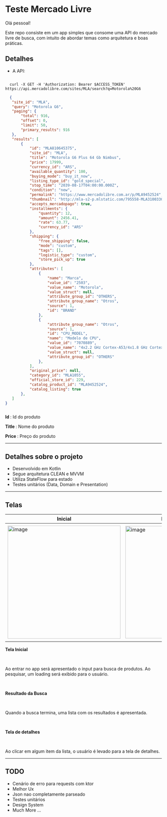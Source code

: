 # Teste Mercado Livre

Olá pessoal!

Este repo consiste em um app simples que consome uma API do mercado livre de busca, com intuito de abordar temas como arquitetura e boas práticas.

## Detalhes

- A API:
```

  curl -X GET -H 'Authorization: Bearer $ACCESS_TOKEN' https://api.mercadolibre.com/sites/MLA/search?q=Motorola%20G6

```

```json
  {
   "site_id": "MLA",
   "query": "Motorola G6",
   "paging": {
       "total": 916,
       "offset": 0,
       "limit": 50,
       "primary_results": 916
   },
   "results": [
       {
           "id": "MLA810645375",
           "site_id": "MLA",
           "title": "Motorola G6 Plus 64 Gb Nimbus",
           "price": 17999,
           "currency_id": "ARS",
           "available_quantity": 100,
           "buying_mode": "buy_it_now",
           "listing_type_id": "gold_special",
           "stop_time": "2039-08-17T04:00:00.000Z",
           "condition": "new",
           "permalink": "https://www.mercadolibre.com.ar/p/MLA9452524",
           "thumbnail": "http://mla-s2-p.mlstatic.com/795558-MLA31003306206_062019-I.jpg",
           "accepts_mercadopago": true,
           "installments": {
               "quantity": 12,
               "amount": 2456.41,
               "rate": 63.77,
               "currency_id": "ARS"
           },
           "shipping": {
               "free_shipping": false,
               "mode": "custom",
               "tags": [],
               "logistic_type": "custom",
               "store_pick_up": true
           },
           "attributes": [
               {
                   "name": "Marca",
                   "value_id": "2503",
                   "value_name": "Motorola",
                   "value_struct": null,
                   "attribute_group_id": "OTHERS",
                   "attribute_group_name": "Otros",
                   "source": 1,
                   "id": "BRAND"
               },
               {
                   "attribute_group_name": "Otros",
                   "source": 1,
                   "id": "CPU_MODEL",
                   "name": "Modelo de CPU",
                   "value_id": "7070889",
                   "value_name": "4x2.2 GHz Cortex-A53/4x1.8 GHz Cortex-A53",
                   "value_struct": null,
                   "attribute_group_id": "OTHERS"
               },
           ],
           "original_price": null,
           "category_id": "MLA1055",
           "official_store_id": 229,
           "catalog_product_id": "MLA9452524",
           "catalog_listing": true
       },
   ]
}



```

  <strong> Id </strong>: Id do produto
  
  <strong> Title </strong>: Nome do produto
  
  <strong> Price </strong>: Preço do produto
  
---

## Detalhes sobre o projeto

 - Desenvolvido em Kotlin
 - Segue arquitetura CLEAN e MVVM
 - Utiliza StateFlow para estado
 - Testes unitários (Data, Domain e Presentation)

---

## Telas
|Inicial|Resultado Busca|Detalhes|
|---|---|---|
|<img width="363" alt="image" src="https://github.com/user-attachments/assets/db9fac6f-d7f3-4c9f-a360-54c55e934566">|<img width="361" alt="image" src="https://github.com/user-attachments/assets/18949389-4676-4659-be9e-f4652f39f9e3">|<img width="373" alt="image" src="https://github.com/user-attachments/assets/b2feac40-e8be-4286-af79-e0221620546c">| 

<strong>Tela Inicial</strong>

<br/>

Ao entrar no app será apresentado o input para busca de produtos.
Ao pesquisar, um loading será exibido para o usuário.

<br/>

<strong>Resultado da Busca</strong>

<br/>

Quando a busca termina, uma lista com os resultados é apresentada.

<br/>

<strong>Tela de detalhes</strong>

<br/>

Ao clicar em algum item da lista, o usuário é levado para a tela de detalhes.

---

## TODO

- Cenário de erro para requests com ktor
- Melhor Ux
- Json nao completamente parseado
- Testes unitários
- Design System
- Much More ...
